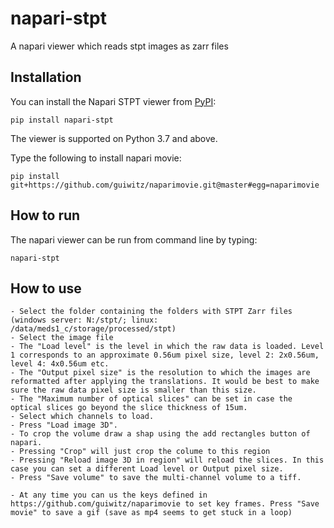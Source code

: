 # napari-stpt
A napari viewer which reads stpt images as zarr files

## Installation

You can install the Napari STPT viewer from [PyPI](https://pypi.org/project/napari-stpt/):

    pip install napari-stpt

The viewer is supported on Python 3.7 and above.

Type the following to install napari movie:

    pip install git+https://github.com/guiwitz/naparimovie.git@master#egg=naparimovie


## How to run

The napari viewer can be run from command line by typing:

    napari-stpt
    
## How to use

    - Select the folder containing the folders with STPT Zarr files (windows server: N:/stpt/; linux: /data/meds1_c/storage/processed/stpt)
    - Select the image file
    - The "Load level" is the level in which the raw data is loaded. Level 1 corresponds to an approximate 0.56um pixel size, level 2: 2x0.56um, level 4: 4x0.56um etc.
    - The "Output pixel size" is the resolution to which the images are reformatted after applying the translations. It would be best to make sure the raw data pixel size is smaller than this size.
    - The "Maximum number of optical slices" can be set in case the optical slices go beyond the slice thickness of 15um.
    - Select which channels to load.
    - Press "Load image 3D".
    - To crop the volume draw a shap using the add rectangles button of napari.
    - Pressing "Crop" will just crop the colume to this region
    - Pressing "Reload image 3D in region" will reload the slices. In this case you can set a different Load level or Output pixel size.
    - Press "Save volume" to save the multi-channel volume to a tiff.

    - At any time you can us the keys defined in https://github.com/guiwitz/naparimovie to set key frames. Press "Save movie" to save a gif (save as mp4 seems to get stuck in a loop)
